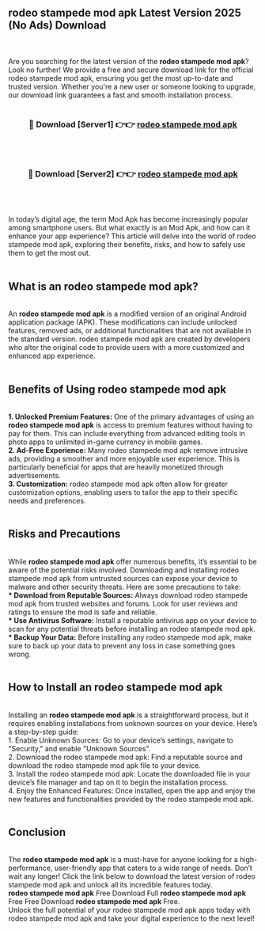 ## rodeo stampede mod apk Latest Version 2025 (No Ads) Download
<br><br>
Are you searching for the latest version of the <strong>rodeo stampede mod apk</strong>? Look no further! We provide a free and secure download link for the official rodeo stampede mod apk, ensuring you get the most up-to-date and trusted version. Whether you're a new user or someone looking to upgrade, our download link guarantees a fast and smooth installation process.
<br>
<br>
<div align="center">
<h3>🔴 Download [Server1] 👉👉 <a href="https://modyolo.store/rodeo_stampede_mod_apk">rodeo stampede mod apk</a></h3><br>
<br>
<h3>🔴 Download [Server2] 👉👉 <a href="https://modyolo.store/rodeo_stampede_mod_apk">rodeo stampede mod apk</a></h3><br>
</div>
<br>
<br>
In today’s digital age, the term Mod Apk has become increasingly popular among smartphone users. But what exactly is an Mod Apk, and how can it enhance your app experience? This article will delve into the world of rodeo stampede mod apk, exploring their benefits, risks, and how to safely use them to get the most out.
<br>
<br>
<h2>What is an rodeo stampede mod apk?</h2>
<br>
An <strong>rodeo stampede mod apk</strong> is a modified version of an original Android application package (APK). These modifications can include unlocked features, removed ads, or additional functionalities that are not available in the standard version. rodeo stampede mod apk are created by developers who alter the original code to provide users with a more customized and enhanced app experience.
<br>
<br>
<h2>Benefits of Using rodeo stampede mod apk</h2>
<br>
<strong> 1. Unlocked Premium Features:</strong> One of the primary advantages of using an <strong>rodeo stampede mod apk</strong> is access to premium features without having to pay for them. This can include everything from advanced editing tools in photo apps to unlimited in-game currency in mobile games.
<br>
<strong> 2. Ad-Free Experience:</strong> Many rodeo stampede mod apk remove intrusive ads, providing a smoother and more enjoyable user experience. This is particularly beneficial for apps that are heavily monetized through advertisements.
<br>
<strong> 3. Customization:</strong> rodeo stampede mod apk often allow for greater customization options, enabling users to tailor the app to their specific needs and preferences.
<br>
<br>
<h2>Risks and Precautions</h2>
<br>
While <strong>rodeo stampede mod apk</strong> offer numerous benefits, it’s essential to be aware of the potential risks involved. Downloading and installing rodeo stampede mod apk from untrusted sources can expose your device to malware and other security threats. Here are some precautions to take:
<br>
<strong> * Download from Reputable Sources:</strong> Always download rodeo stampede mod apk from trusted websites and forums. Look for user reviews and ratings to ensure the mod is safe and reliable.
<br>
<strong> * Use Antivirus Software:</strong> Install a reputable antivirus app on your device to scan for any potential threats before installing an rodeo stampede mod apk.
<br>
<strong> * Backup Your Data:</strong> Before installing any rodeo stampede mod apk, make sure to back up your data to prevent any loss in case something goes wrong.
<br>
<br>
<h2>How to Install an rodeo stampede mod apk</h2>
<br>
Installing an <strong>rodeo stampede mod apk</strong> is a straightforward process, but it requires enabling installations from unknown sources on your device. Here’s a step-by-step guide:
<br>
 1. Enable Unknown Sources: Go to your device’s settings, navigate to "Security," and enable "Unknown Sources".
<br>
 2. Download the rodeo stampede mod apk: Find a reputable source and download the rodeo stampede mod apk file to your device.
<br>
 3. Install the rodeo stampede mod apk: Locate the downloaded file in your device’s file manager and tap on it to begin the installation process.
<br>
 4. Enjoy the Enhanced Features: Once installed, open the app and enjoy the new features and functionalities provided by the rodeo stampede mod apk.
<br>
<br>
<h2><strong>Conclusion</strong></h2>
<br>
The <strong>rodeo stampede mod apk</strong> is a must-have for anyone looking for a high-performance, user-friendly app that caters to a wide range of needs. Don’t wait any longer! Click the link below to download the latest version of rodeo stampede mod apk and unlock all its incredible features today.
<br>
<strong>rodeo stampede mod apk</strong> Free Download Full <strong>rodeo stampede mod apk</strong> Free Free Download <strong>rodeo stampede mod apk</strong> Free.
<br>
Unlock the full potential of your rodeo stampede mod apk apps today with rodeo stampede mod apk and take your digital experience to the next level!

